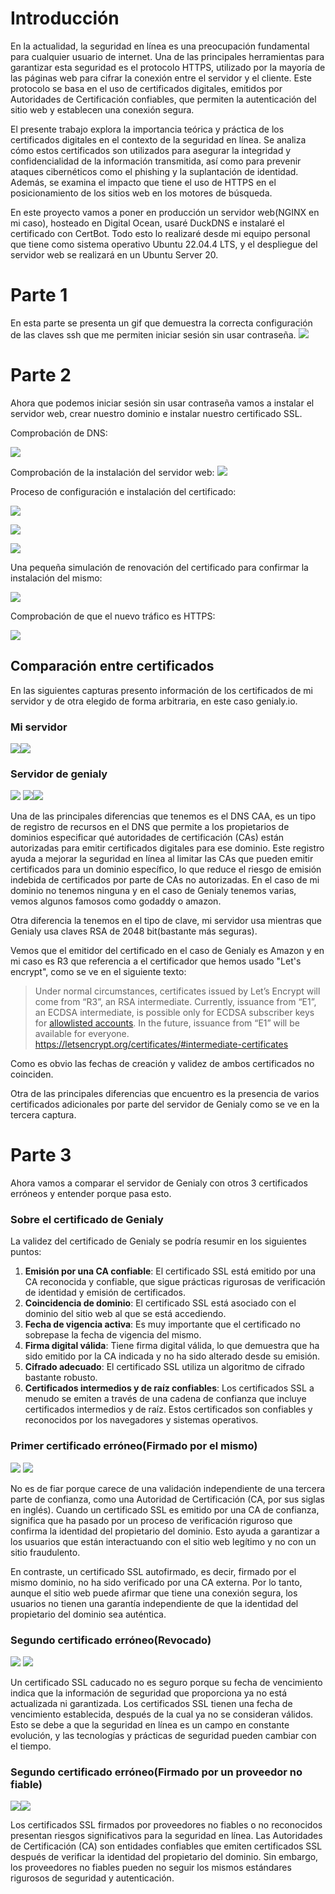 
# Introducción

En la actualidad, la seguridad en línea es una preocupación fundamental para cualquier usuario de internet. Una de las principales herramientas para garantizar esta seguridad es el protocolo HTTPS, utilizado por la mayoría de las páginas web para cifrar la conexión entre el servidor y el cliente. Este protocolo se basa en el uso de certificados digitales, emitidos por Autoridades de Certificación confiables, que permiten la autenticación del sitio web y establecen una conexión segura.

El presente trabajo explora la importancia teórica y práctica de los certificados digitales en el contexto de la seguridad en línea. Se analiza cómo estos certificados son utilizados para asegurar la integridad y confidencialidad de la información transmitida, así como para prevenir ataques cibernéticos como el phishing y la suplantación de identidad. Además, se examina el impacto que tiene el uso de HTTPS en el posicionamiento de los sitios web en los motores de búsqueda.

En este proyecto vamos a poner en producción un servidor web(NGINX en mi caso), hosteado en Digital Ocean, usaré DuckDNS e instalaré el certificado con CertBot. Todo esto lo realizaré desde mi equipo personal que tiene como sistema operativo Ubuntu 22.04.4 LTS, y el despliegue del servidor web se realizará en un Ubuntu Server 20.

# Parte 1

En esta parte se presenta un gif que demuestra la correcta configuración de las claves ssh que me permiten iniciar sesión sin usar contraseña.
![](img/Parte%201.gif)

# Parte 2

Ahora que podemos iniciar sesión sin usar contraseña vamos a instalar el servidor web, crear nuestro dominio e instalar nuestro certificado SSL.

Comprobación de DNS:

![](img/Captura%20desde%202024-04-16%2014-25-46.png)

Comprobación de la instalación del servidor web:
![](img/Captura%20desde%202024-04-16%2014-27-56.png)

Proceso de configuración e instalación del certificado:

![](img/Captura%20desde%202024-04-16%2014-30-39.png)

![](img/Captura%20desde%202024-04-16%2014-32-05.png)

![](img/Captura%20desde%202024-04-16%2014-32-13.png)

Una pequeña simulación de renovación del certificado para confirmar la instalación del mismo:

![](img/Captura%20desde%202024-04-16%2014-33-09.png)

Comprobación de que el nuevo tráfico es HTTPS:

![](img/Captura%20desde%202024-04-16%2014-33-31.png)

## Comparación entre certificados

En las siguientes capturas presento información de los certificados de mi servidor y de otra elegido de forma arbitraria, en este caso genialy.io.

### Mi servidor

![](img/Captura%20desde%202024-04-16%2014-41-25.png)![](img/Captura%20desde%202024-04-16%2014-41-42.png)
### Servidor de genialy

![](img/Captura%20desde%202024-04-16%2014-43-35.png)
![](img/Captura%20desde%202024-04-16%2014-43-54.png)![](img/Captura%20desde%202024-04-16%2014-44-46.png)

Una de las principales diferencias que tenemos es el DNS CAA,  es un tipo de registro de recursos en el DNS que permite a los propietarios de dominios especificar qué autoridades de certificación (CAs) están autorizadas para emitir certificados digitales para ese dominio. Este registro ayuda a mejorar la seguridad en línea al limitar las CAs que pueden emitir certificados para un dominio específico, lo que reduce el riesgo de emisión indebida de certificados por parte de CAs no autorizadas. En el caso de mi dominio no tenemos ninguna y en el caso de Genialy tenemos varias, vemos algunos famosos como godaddy o amazon.

Otra diferencia la tenemos en el tipo de clave, mi servidor usa  mientras que Genialy usa claves RSA de 2048 bit(bastante más seguras). 

Vemos que el emitidor del certificado en el caso de Genialy es Amazon y en mi caso es R3 que referencia a el certificador que hemos usado "Let's encrypt", como se ve en el siguiente texto:

> Under normal circumstances, certificates issued by Let’s Encrypt will come from “R3”, an RSA intermediate. Currently, issuance from “E1”, an ECDSA intermediate, is possible only for ECDSA subscriber keys for [allowlisted accounts](https://community.letsencrypt.org/t/ecdsa-availability-in-production-environment/150679). In the future, issuance from “E1” will be available for everyone. 
> https://letsencrypt.org/certificates/#intermediate-certificates

Como es  obvio las fechas de creación y validez de ambos certificados no coinciden.

Otra de las principales diferencias que encuentro es la presencia de varios certificados adicionales por parte del servidor de Genialy como se ve en la tercera captura.

# Parte 3

Ahora vamos a comparar el servidor de Genialy con otros 3 certificados erróneos y entender porque pasa esto.

### Sobre el certificado de Genialy

La validez del certificado de Genialy se podría resumir en los siguientes puntos:

1. **Emisión por una CA confiable**: El certificado SSL está emitido por una CA reconocida y confiable, que sigue prácticas rigurosas de verificación de identidad y emisión de certificados.
2. **Coincidencia de dominio**: El certificado SSL está asociado con el dominio del sitio web al que se está accediendo.
3. **Fecha de vigencia activa**: Es muy importante que el certificado no sobrepase la fecha de vigencia del mismo.
4. **Firma digital válida**: Tiene firma digital válida, lo que demuestra que ha sido emitido por la CA indicada y no ha sido alterado desde su emisión.
5. **Cifrado adecuado**: El certificado SSL utiliza un algoritmo de cifrado bastante robusto.
6. **Certificados intermedios y de raíz confiables**: Los certificados SSL a menudo se emiten a través de una cadena de confianza que incluye certificados intermedios y de raíz. Estos certificados son confiables y reconocidos por los navegadores y sistemas operativos.
### Primer certificado erróneo(Firmado por el mismo)
![](img/024-04-17_11-48.png)
![](img/024-04-17_11-50.png)

No es de fiar porque carece de una validación independiente de una tercera parte de confianza, como una Autoridad de Certificación (CA, por sus siglas en inglés). Cuando un certificado SSL es emitido por una CA de confianza, significa que ha pasado por un proceso de verificación riguroso que confirma la identidad del propietario del dominio. Esto ayuda a garantizar a los usuarios que están interactuando con el sitio web legítimo y no con un sitio fraudulento.

En contraste, un certificado SSL autofirmado, es decir, firmado por el mismo dominio, no ha sido verificado por una CA externa. Por lo tanto, aunque el sitio web puede afirmar que tiene una conexión segura, los usuarios no tienen una garantía independiente de que la identidad del propietario del dominio sea auténtica.

### Segundo certificado erróneo(Revocado)

![](img/024-04-17_12-17.png)
![](img/024-04-17_11-50_2.png)
  
Un certificado SSL caducado no es seguro porque su fecha de vencimiento indica que la información de seguridad que proporciona ya no está actualizada ni garantizada. Los certificados SSL tienen una fecha de vencimiento establecida, después de la cual ya no se consideran válidos. Esto se debe a que la seguridad en línea es un campo en constante evolución, y las tecnologías y prácticas de seguridad pueden cambiar con el tiempo.

### Segundo certificado erróneo(Firmado por un proveedor no fiable)

![](img/024-04-17_11-48_1.png)![](img/024-04-17_11-50_1.png)

  
Los certificados SSL firmados por proveedores no fiables o no reconocidos presentan riesgos significativos para la seguridad en línea. Las Autoridades de Certificación (CA) son entidades confiables que emiten certificados SSL después de verificar la identidad del propietario del dominio. Sin embargo, los proveedores no fiables pueden no seguir los mismos estándares rigurosos de seguridad y autenticación.
